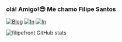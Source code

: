 
### olá! Amigo!😎 Me chamo Filipe Santos

[![Blog](https://img.shields.io/badge/WhatsApp-25D366?style=for-the-badge&logo=whatsapp&logoColor=white)](https://tr.ee/7qhc3eA-1G)
[![In](https://img.shields.io/badge/LinkedIn-0077B5?style=for-the-badge&logo=linkedin&logoColor=white)](https://www.linkedin.com/in/filipe-santos-769914276)
[![In](https://img.shields.io/badge/Instagram-E4405F?style=for-the-badge&logo=instagram&logoColor=white)](https://instagram.com/_santosfilipe?igshid=MzRlODBiNWFlZA==)


![filipefront GitHub stats](https://github-readme-stats.vercel.app/api?username=devsantos&show_icons=true&theme=radical)
